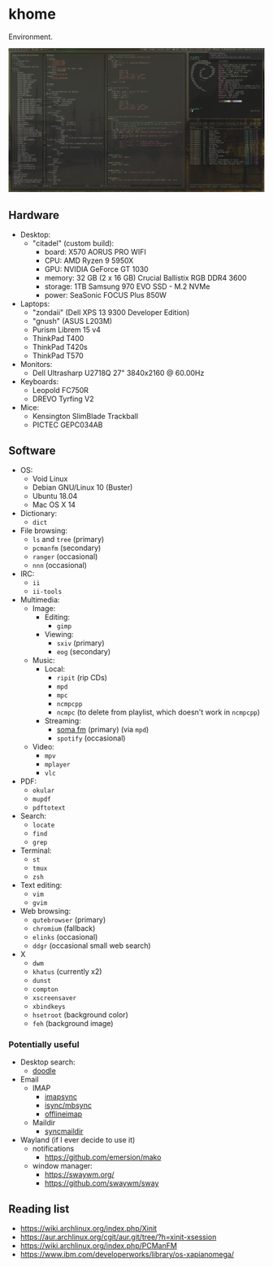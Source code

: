 khome
=====

Environment.

![Screenshot on T420s](screenshot-tiling-t420s.png)


Hardware
--------
- Desktop:
  - "citadel" (custom build):
    - board: X570 AORUS PRO WIFI
    - CPU: AMD Ryzen 9 5950X
    - GPU: NVIDIA GeForce GT 1030
    - memory: 32 GB (2 x 16 GB) Crucial Ballistix RGB DDR4 3600
    - storage: 1TB Samsung 970 EVO SSD - M.2 NVMe
    - power: SeaSonic FOCUS Plus 850W
- Laptops:
    - "zondaii" (Dell XPS 13 9300 Developer Edition)
    - "gnush" (ASUS L203M)
    - Purism Librem 15 v4
    - ThinkPad T400
    - ThinkPad T420s
    - ThinkPad T570
- Monitors:
    - Dell Ultrasharp U2718Q 27" 3840x2160 @ 60.00Hz
- Keyboards:
    - Leopold FC750R
    - DREVO Tyrfing V2
- Mice:
    - Kensington SlimBlade Trackball
    - PICTEC GEPC034AB


Software
--------

- OS:
    - Void Linux
    - Debian GNU/Linux 10 (Buster)
    - Ubuntu 18.04
    - Mac OS X 14
- Dictionary:
    - `dict`
- File browsing:
    - `ls` and `tree` (primary)
    - `pcmanfm` (secondary)
    - `ranger` (occasional)
    - `nnn` (occasional)
- IRC:
    - `ii`
    - `ii-tools`
- Multimedia:
    - Image:
        - Editing:
            - `gimp`
        - Viewing:
            - `sxiv` (primary)
            - `eog` (secondary)
    - Music:
        - Local:
            - `ripit` (rip CDs)
            - `mpd`
            - `mpc`
            - `ncmpcpp`
            - `ncmpc` (to delete from playlist, which doesn't work in `ncmpcpp`)
        - Streaming:
            - [soma fm](http://somafm.com/) (primary) (via `mpd`)
            - `spotify` (occasional)
    - Video:
        - `mpv`
        - `mplayer`
        - `vlc`
- PDF:
    - `okular`
    - `mupdf`
    - `pdftotext`
- Search:
    - `locate`
    - `find`
    - `grep`
- Terminal:
    - `st`
    - `tmux`
    - `zsh`
- Text editing:
    - `vim`
    - `gvim`
- Web browsing:
    - `qutebrowser` (primary)
    - `chromium` (fallback)
    - `elinks` (occasional)
    - `ddgr` (occasional small web search)
- X
    - `dwm`
    - `khatus` (currently x2)
    - `dunst`
    - `compton`
    - `xscreensaver`
    - `xbindkeys`
    - `hsetroot` (background color)
    - `feh` (background image)

### Potentially useful

- Desktop search:
    - [doodle](https://grothoff.org/christian/doodle/)
- Email
    - IMAP
        - [imapsync](https://imapsync.lamiral.info/)
        - [isync/mbsync](http://isync.sourceforge.net/)
        - [offlineimap](http://offlineimap.org/)
    - Maildir
        - [syncmaildir](ttp://syncmaildir.sourceforge.net)
- Wayland (if I ever decide to use it)
    - notifications
        - https://github.com/emersion/mako
    - window manager:
        - https://swaywm.org/
        - https://github.com/swaywm/sway

Reading list
------------
- https://wiki.archlinux.org/index.php/Xinit
- https://aur.archlinux.org/cgit/aur.git/tree/?h=xinit-xsession
- https://wiki.archlinux.org/index.php/PCManFM
- https://www.ibm.com/developerworks/library/os-xapianomega/
